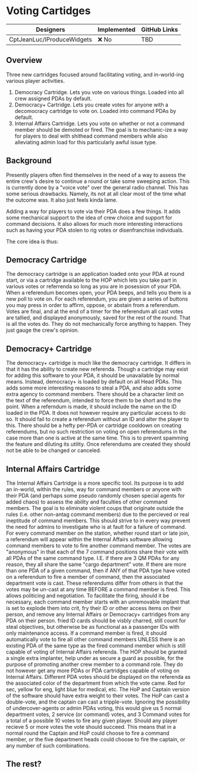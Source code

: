 # Voting Cartidges

| Designers | Implemented | GitHub Links |
|---|---|---|
| CptJeanLuc/IProduceWidgets | :x: No | TBD |

## Overview

Three new cartridges focused around facilitating voting, and in-world-ing various player activities.
1. Democracy Cartridge. Lets you vote on various things. Loaded into all crew assigned PDAs by default.
2. Democracy+ Cartridge. Lets you create votes for anyone with a decomocracy cartridge to vote on. Loaded into command PDAs by default.
3. Internal Affairs Cartridge. Lets you vote on whether or not a command member should be demoted or fired. The goal is to mechanic-ize a way for players to deal with shithead command members while also alleviating admin load for this particularly awful issue type.

## Background

Presently players often find themselves in the need of a way to assess the entire crew's desire to continue a round or take some sweeping action. This is currently done by a "voice vote" over the general radio channel. This has some serious drawbacks. Namely, its not at all clear most of the time what the outcome was. It also just feels kinda lame.

Adding a way for players to vote via their PDA does a few things. It adds some mechanical support to the idea of crew choice and support for command decisions. It also allows for much more interesting interactions such as having your PDA stolen to rig votes or disenfranchise individuals.

The core idea is thus:

## Democracy Cartridge
The democracy cartridge is an application loaded onto your PDA at round start, or via a cartridge available to the HOP which lets you take part in various votes or referrenda so long as you are in posession of your PDA.
When a referendum becomes open, your PDA beeps, and tells you there is a new poll to vote on.
For each referendum, you are given a series of buttons you may press in order to affirm, oppose, or abstain from a referendum. Votes are final, and at the end of a timer for the referendum all cast votes are tallied, and displayed anonymously, saved for the rest of the round.
That is all the votes do. They do not mechanically force anything to happen. They just gauge the crew's opinion.

## Democracy+ Cartridge
The democracy+ cartridge is much like the democracy cartridge. It differs in that it has the ability to create new referenda.
Though a cartridge may exist for adding this software to your PDA, it should be unavailable by normal means. Instead, democracy+ is loaded by default on all Head PDAs. This adds some more interesting reasons to steal a PDA, and also adds some extra agency to command members.
There should be a character limit on the text of the referendum, intended to force them to be short and to the point.
When a referndum is made, it should include the name on the ID loaded in the PDA. It does not however require any particular access to do so. It should fail to create a referendum without an ID and alter the player to this.
There should be a hefty per-PDA or cartridge cooldown on creating referendums, but no such restriction on voting on open referendums in the case more than one is active at the same time. This is to prevent spamming the feature and diluting its utility.
Once referendums are created they should not be able to be changed or canceled.

## Internal Affairs Cartridge
The Internal Affairs Cartridge is a more specific tool.
Its purpose is to add an in-world, within the rules, way for command members or anyone with their PDA (and perhaps some pseudo randomly chosen special agents for added chaos) to assess the ability and faculties of other command members.
The goal is to eliminate violent coups that originate outside the rules (i.e. other non-antag command members) due to the percieved or real ineptitude of command members. This should strive to in every way prevent the need for admins to investigate who is at fault for a failure of command.
For every command member on the station, whether round start or late join, a referendum will appear within the Internal Affairs software allowing command members to vote to fire another command member.
The votes are "anonymous" in that each of the 7 command positions share their vote with all PDAs of the same command type. I.E. if there are 3 QM PDAs for any reason, they all share the same "cargo department" vote.
If there are more than one PDA of a given command, then if ANY of that PDA type have voted on a referendum to fire a member of command, then the associated department vote is cast.
These referendums differ from others in that the votes may be un-cast at any time BEFORE a command member is fired. This allows politicing and negotiation.
To facilitate the firing, should it be necessary, each command member starts with an unremovable implant that is set to explode them into crit, fry their ID or other access items on their person, and remove any Internal Affairs or Democracy+ cartridges from any PDA on their person.
fried ID cards should be visbly charred, still count for steal objectives, but otherwise be as functional as a passenger IDs with only maintenance access.
If a command member is fired, it should automatically vote to fire all other command members UNLESS there is an existing PDA of the same type as the fired command member which is still capable of voting of Internal Affairs referenda.
The HOP should be granted a single extra implanter, help under as secure a guard as possible, for the purpose of promoting another crew member to a command role. They do not however get any more PDAs or PDA cartridges capable of voting on Internal Affairs.
Different PDA votes should be displayed on the referenda as the associated color of the department from which the vote came. Red for sec, yellow for eng, light blue for medical, etc.
The HoP and Captain version of the software should have extra weight to their votes. The HoP can cast a double-vote, and the captain can cast a tripple-vote.
Ignoring the possibility of undercover-agents or admin PDAs voting, this would give us 5 normal department votes, 2 service (or command) votes, and 3 Command votes for a total of a possible 10 votes to fire any given player.
Should any player recieve 5 or more votes the vote should succeed. This means that in a normal round the Captain and HoP could choose to fire a command member, or the five department heads could choose to fire the captain, or any number of such combinations.


## The rest?


